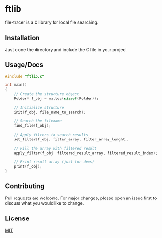 # ftlib

file-tracer is a C library for local file searching.

## Installation

Just clone the directory and include the C file in your project

## Usage/Docs

```C
#include "ftlib.c"

int main()
{
    // Create the structure object
    Folder* f_obj = malloc(sizeof(Folder));  
    
    // Initialize structure
    init(f_obj, file_name_to_search);  
    
    // Search the filename
    find_file(f_obj);  
    
    // Apply filters to search results
    set_filter(f_obj, filter_array, filter_array_lenght);  
    
    // Fill the array with filtered result
    apply_filter(f_obj, filtered_result_array, filtered_result_index);
    
    // Print result array (just for devs)
    print(f_obj);
}
```

## Contributing
Pull requests are welcome. For major changes, please open an issue first to discuss what you would like to change.

## License
[MIT](https://github.com/Zambo-dev/ftlib/blob/master/LICENSE)
